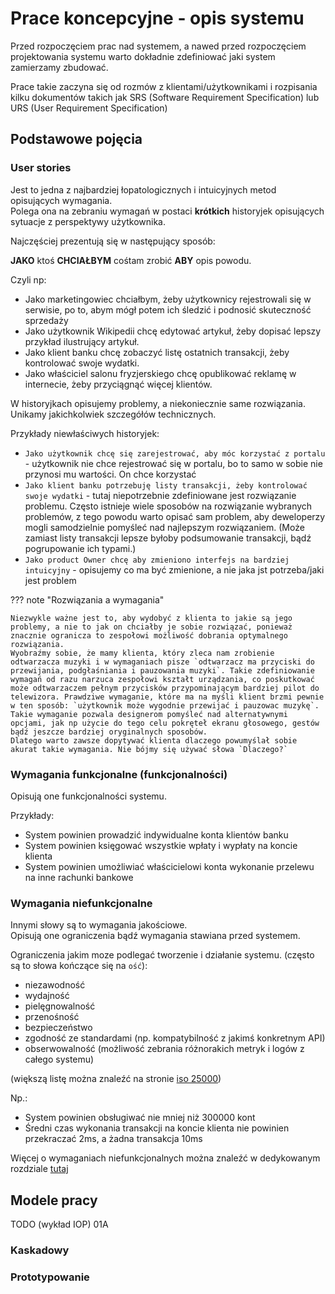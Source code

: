 # Prace koncepcyjne - opis systemu

Przed rozpoczęciem prac nad systemem, a nawed przed rozpoczęciem projektowania systemu warto dokładnie zdefiniować jaki system zamierzamy zbudować.

Prace takie zaczyna się od rozmów z klientami/użytkownikami i rozpisania kilku dokumentów takich jak SRS (Software Requirement Specification) lub URS (User Requirement Specification)

## Podstawowe pojęcia

### User stories

Jest to jedna z najbardziej łopatologicznych i intuicyjnych metod opisujących wymagania.  
Polega ona na zebraniu wymagań w postaci **krótkich** historyjek opisujących sytuacje z perspektywy użytkownika.

Najczęściej prezentują się w następujący sposób:

**JAKO** ktoś **CHCIAŁBYM** cośtam zrobić **ABY** opis powodu.

Czyli np:  

- Jako marketingowiec chciałbym, żeby użytkownicy rejestrowali się w serwisie, po to, abym mógł potem ich śledzić i podnosić skuteczność sprzedaży
- Jako użytkownik Wikipedii chcę edytować artykuł, żeby dopisać lepszy przykład ilustrujący artykuł.
- Jako klient banku chcę zobaczyć listę ostatnich transakcji, żeby kontrolować swoje wydatki.
- Jako właściciel salonu fryzjerskiego chcę opublikować reklamę w internecie, żeby przyciągnąć więcej klientów.

W historyjkach opisujemy problemy, a niekoniecznie same rozwiązania. Unikamy jakichkolwiek szczegółów technicznych.

Przykłady niewłaściwych historyjek:

- `Jako użytkownik chcę się zarejestrować, aby móc korzystać z portalu` - użytkownik nie chce rejestrować się w portalu, bo to samo w sobie nie przynosi mu wartości. On chce korzystać
- `Jako klient banku potrzebuję listy transakcji, żeby kontrolować swoje wydatki` - tutaj niepotrzebnie zdefiniowane jest rozwiązanie problemu. Często istnieje wiele sposobów na rozwiązanie wybranych problemów, z tego powodu warto opisać sam problem, aby deweloperzy mogli samodzielnie pomyśleć nad najlepszym rozwiązaniem. (Może zamiast listy transakcji lepsze byłoby podsumowanie transakcji, bądź pogrupowanie ich typami.)
- `Jako product Owner chcę aby zmieniono interfejs na bardziej intuicyjny` - opisujemy co ma być zmienione, a nie jaka jst potrzeba/jaki jest problem

??? note "Rozwiązania a wymagania"

    Niezwykle ważne jest to, aby wydobyć z klienta to jakie są jego problemy, a nie to jak on chciałby je sobie rozwiązać, ponieważ znacznie ogranicza to zespołowi możliwość dobrania optymalnego rozwiązania.
    Wyobraźmy sobie, że mamy klienta, który zleca nam zrobienie odtwarzacza muzyki i w wymaganiach pisze `odtwarzacz ma przyciski do przewijania, podgłaśniania i pauzowania muzyki`. Takie zdefiniowanie wymagań od razu narzuca zespołowi kształt urządzania, co poskutkować może odtwarzaczem pełnym przycisków przypominającym bardziej pilot do telewizora. Prawdziwe wymaganie, które ma na myśli klient brzmi pewnie w ten sposób: `użytkownik może wygodnie przewijać i pauzowac muzykę`. Takie wymaganie pozwala designerom pomyśleć nad alternatywnymi opcjami, jak np użycie do tego celu pokręteł ekranu głosowego, gestów bądź jeszcze bardziej oryginalnych sposobów.   
    Dlatego warto zawsze dopytywać klienta dlaczego powumyślał sobie akurat takie wymagania. Nie bójmy się używać słowa `Dlaczego?`

### Wymagania funkcjonalne (funkcjonalności)

Opisują one funkcjonalności systemu.

Przykłady:

- System powinien prowadzić indywidualne konta klientów banku
- System powinien księgować wszystkie wpłaty i wypłaty na koncie klienta
- System powinien umożliwiać właścicielowi konta wykonanie przelewu na inne rachunki bankowe



### Wymagania niefunkcjonalne

Innymi słowy są to wymagania jakościowe.  
Opisują one ograniczenia bądź wymagania stawiana przed systemem.

Ograniczenia jakim moze podlegać tworzenie i działanie systemu. (często są to słowa kończące się na `ość`):

- niezawodność
- wydajność
- pielęgnowalność
- przenośność
- bezpieczeństwo
- zgodność ze standardami (np. kompatybilność z jakimś konkretnym API)
- obserwowalność (możliwość zebrania różnorakich metryk i logów z całego systemu)


(większą listę można znaleźć na stronie [iso 25000](https://iso25000.com/index.php/en/iso-25000-standards/iso-25010))

Np.:

- System powinien obsługiwać nie mniej niż 300000 kont
- Średni czas wykonania transakcji na koncie klienta nie powinien przekraczać 2ms, a żadna transakcja 10ms

Więcej o wymaganiach niefunkcjonalnych można znaleźć w dedykowanym rozdziale [tutaj](./0_wstep_teoretyczny.md#charakterystyki-architektoniczne)

## Modele pracy

TODO (wykład IOP) 01A

### Kaskadowy

### Prototypowanie
